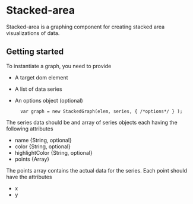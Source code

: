 # Stacked-area
Stacked-area is a graphing component for creating stacked area visualizations of data.

## Getting started

To instantiate a graph, you need to provide
* A target dom element
* A list of data series
* An options object (optional)

		var graph = new StackedGraph(elem, series, { /*options*/ } );

The series data should be and array of series objects each having the following attributes
* name {String, optional}
* color {String, optional}
* highlightColor {String, optional}
* points {Array}

The points array contains the actual data for the series. Each point should have the attributes
* x
* y